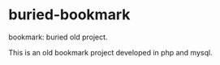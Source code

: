 # buried-bookmark
bookmark: buried old project.

This is an old bookmark project developed in php and mysql.
